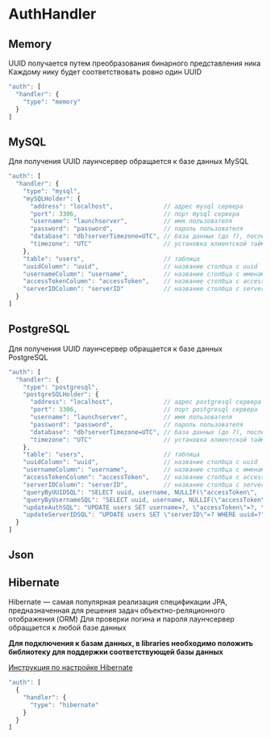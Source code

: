 # AuthHandler

## Memory

UUID получается путем преобразования бинарного представления ника Каждому нику будет соответствовать ровно один UUID

```javascript
"auth": [
  "handler": {
    "type": "memory"
  }
]
```

## MySQL

Для получения UUID лаунчсервер обращается к базе данных MySQL

```javascript
"auth": [
  "handler": {
    "type": "mysql",
    "mySQLHolder": {
      "address": "localhost",              // адрес mysql сервера
      "port": 3306,                        // порт mysql сервера
      "username": "launchserver",          // имя пользователя
      "password": "password",              // пароль пользователя
      "database": "db?serverTimezone=UTC", // база данных (до ?), после находится установка серверной таймзоны
      "timezone": "UTC"                    // установка клиентской таймзоны
    },
    "table": "users",                      // таблица
    "uuidColumn": "uuid",                  // название столбца с uuid
    "usernameColumn": "username",          // название столбца с именами пользователей
    "accessTokenColumn": "accessToken",    // название столбца с accessToken
    "serverIDColumn": "serverID"           // название столбца с serverID
  }
]
```

## PostgreSQL

Для получения UUID лаунчсервер обращается к базе данных PostgreSQL

```javascript
"auth": [
  "handler": {
    "type": "postgresql",
    "postgreSQLHolder": {
      "address": "localhost",              // адрес postgresql сервера
      "port": 3306,                        // порт postgresql сервера
      "username": "launchserver",          // имя пользователя
      "password": "password",              // пароль пользователя
      "database": "db?serverTimezone=UTC", // база данных (до ?), после находится установка серверной таймзоны
      "timezone": "UTC"                    // установка клиентской таймзоны
    },
    "table": "users",                      // таблица
    "uuidColumn": "uuid",                  // название столбца с uuid
    "usernameColumn": "username",          // название столбца с именами пользователей
    "accessTokenColumn": "accessToken",    // название столбца с accessToken
    "serverIDColumn": "serverID",          // название столбца с serverID
    "queryByUUIDSQL": "SELECT uuid, username, NULLIF(\"accessToken\", '') as \"accessToken\", NULLIF(\"serverID\", '') as \"serverID\" FROM users WHERE uuid=? LIMIT 1",
    "queryByUsernameSQL": "SELECT uuid, username, NULLIF(\"accessToken\", '') as \"accessToken\", NULLIF(\"serverID\", '') as \"serverID\" FROM users WHERE username=? LIMIT 1",
    "updateAuthSQL": "UPDATE users SET username=?, \"accessToken\"=?, \"serverID\"=null WHERE uuid=?",
    "updateServerIDSQL": "UPDATE users SET \"serverID\"=? WHERE uuid=?"
  }
]
```

## Json

## Hibernate

Hibernate — самая популярная реализация спецификации JPA, предназначенная для решения задач объектно-реляционного отображения \(ORM\) Для проверки логина и пароля лаунчсервер обращается к любой базе данных 

**Для подключения к базам данных, в libraries необходимо положить библиотеку для поддержки соответствующей базы данных** 

[Инструкция по настройке Hibernate](hibernate.md)

```javascript
"auth": [
  {
    "handler": {
      "type": "hibernate"
    }
  }
]
```

